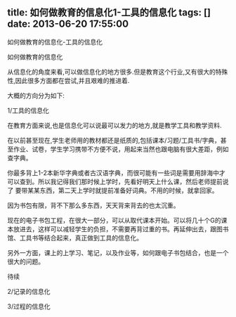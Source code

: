 title: 如何做教育的信息化1-工具的信息化
tags: []
date: 2013-06-20 17:55:00
---

如何做教育的信息化-工具的信息化

如何做教育的信息化

从信息化的角度来看,可以做信息化的地方很多.但是教育这个行业,又有很大的特殊性,因此很多方面都在尝试,并且艰难的推进着.

大概的方向分为如下:

1/工具的信息化

在教育方面来说,也是信息化可以说最可以发力的地方,就是教学工具和教学资料.

在以前甚至现在,学生老师用的教材都还是纸质的,包括课本/习题/工具书/字典，甚至作业、试卷，学生学习携带不方便不说，用起来当然也跟电脑有很大差距，例如查字典。

你最多背上1-2本新华字典或者古汉语字典，而很可能有一些词是需要用辞海中才可以查到。所以我记得我们那时候上学时，先看好明天上什么课，然后老师提前说了 要带某某东西，第二天上学时就提前准备好词典。不用的时候，就拿回家。

因为书包有限，背不下那么多东西，天天背来背去的也太沉重。

现在的电子书包工程，在很大一部分，可以从取代课本开始。可以将几十个G的课本放进去，这样可以减轻学生的负担，不需要再背过重的书。再延伸出去，跟图书馆、工具书等结合起来，真正做到工具的信息化。

另外一方面，课上的上学习、笔记，以及作业等，如何跟电子书包结合，也是一个很大的问题。

待续

2/记录的信息化

3/过程的信息化